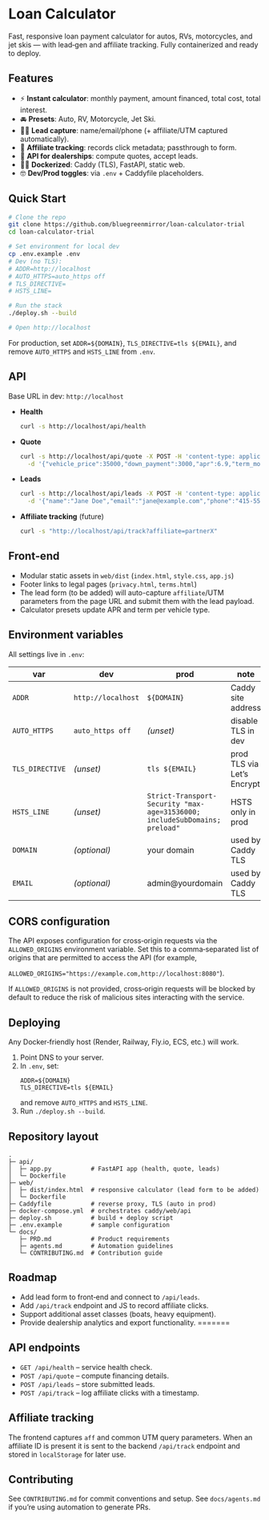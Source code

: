 # Loan Calculator

Fast, responsive loan payment calculator for autos, RVs, motorcycles, and jet skis — with lead‑gen and affiliate tracking. Fully containerized and ready to deploy.

## Features
- ⚡️ **Instant calculator**: monthly payment, amount financed, total cost, total interest.
- 🚘 **Presets**: Auto, RV, Motorcycle, Jet Ski.
- 👨‍⚖️ **Lead capture**: name/email/phone (+ affiliate/UTM captured automatically).
- 🤝 **Affiliate tracking**: records click metadata; passthrough to form.
- 💐 **API for dealerships**: compute quotes, accept leads.
- 👨‍⚖️ **Dockerized**: Caddy (TLS), FastAPI, static web.
- 🤓 **Dev/Prod toggles**: via `.env` + Caddyfile placeholders.

## Quick Start
```bash
# Clone the repo
git clone https://github.com/bluegreenmirror/loan-calculator-trial
cd loan-calculator-trial

# Set environment for local dev
cp .env.example .env
# Dev (no TLS):
# ADDR=http://localhost
# AUTO_HTTPS=auto_https off
# TLS_DIRECTIVE=
# HSTS_LINE=

# Run the stack
./deploy.sh --build

# Open http://localhost
```

For production, set `ADDR=${DOMAIN}`, `TLS_DIRECTIVE=tls ${EMAIL}`, and remove `AUTO_HTTPS` and `HSTS_LINE` from `.env`.

## API
Base URL in dev: `http://localhost`

- **Health**
  ```bash
  curl -s http://localhost/api/health
  ```
- **Quote**
  ```bash
  curl -s http://localhost/api/quote -X POST -H 'content-type: application/json' \
    -d '{"vehicle_price":35000,"down_payment":3000,"apr":6.9,"term_months":60,"tax_rate":0.095,"fees":495,"trade_in_value":0}'
  ```
- **Leads**
  ```bash
  curl -s http://localhost/api/leads -X POST -H 'content-type: application/json' \
    -d '{"name":"Jane Doe","email":"jane@example.com","phone":"415-555-1212","vehicle_type":"rv","price":75000,"affiliate":"partnerX"}'
  ```
- **Affiliate tracking** (future)
  ```bash
  curl -s "http://localhost/api/track?affiliate=partnerX"
  ```

## Front‑end
- Modular static assets in `web/dist` (`index.html`, `style.css`, `app.js`)
- Footer links to legal pages (`privacy.html`, `terms.html`)
- The lead form (to be added) will auto-capture `affiliate`/UTM parameters from the page URL and submit them with the lead payload.
- Calculator presets update APR and term per vehicle type.

## Environment variables
All settings live in `.env`:

| var              | dev                  | prod                    | note                                |
|------------------|----------------------|-------------------------|--------------------------------------|
| `ADDR`           | `http://localhost`   | `${DOMAIN}`             | Caddy site address                  |
| `AUTO_HTTPS`     | `auto_https off`     | *(unset)*               | disable TLS in dev                  |
| `TLS_DIRECTIVE`  | *(unset)*            | `tls ${EMAIL}`          | prod TLS via Let’s Encrypt          |
| `HSTS_LINE`      | *(unset)*            | `Strict-Transport-Security "max-age=31536000; includeSubDomains; preload"` | HSTS only in prod  |
| `DOMAIN`         | *(optional)*         | your domain             | used by Caddy TLS                   |
| `EMAIL`          | *(optional)*         | admin@yourdomain        | used by Caddy TLS                   |

## CORS configuration

The API exposes configuration for cross‑origin requests via the `ALLOWED_ORIGINS` environment variable. Set this to a comma‑separated list of origins that are permitted to access the API (for example,

`ALLOWED_ORIGINS="https://example.com,http://localhost:8080"`).

If `ALLOWED_ORIGINS` is not provided, cross‑origin requests will be blocked by default to reduce the risk of malicious sites interacting with the service.

## Deploying
Any Docker‑friendly host (Render, Railway, Fly.io, ECS, etc.) will work.

1. Point DNS to your server.
2. In `.env`, set:
   ```
   ADDR=${DOMAIN}
   TLS_DIRECTIVE=tls ${EMAIL}
   ```
   and remove `AUTO_HTTPS` and `HSTS_LINE`.
3. Run `./deploy.sh --build`.

## Repository layout
```
.
├─ api/
│  ├─ app.py           # FastAPI app (health, quote, leads)
│  └─ Dockerfile
├─ web/
│  ├─ dist/index.html  # responsive calculator (lead form to be added)
│  └─ Dockerfile
├─ Caddyfile           # reverse proxy, TLS (auto in prod)
├─ docker-compose.yml  # orchestrates caddy/web/api
├─ deploy.sh           # build + deploy script
├─ .env.example        # sample configuration
└─ docs/
   ├─ PRD.md           # Product requirements
   ├─ agents.md        # Automation guidelines
   └─ CONTRIBUTING.md  # Contribution guide
```

## Roadmap
- Add lead form to front‑end and connect to `/api/leads`.
- Add `/api/track` endpoint and JS to record affiliate clicks.
- Support additional asset classes (boats, heavy equipment).
- Provide dealership analytics and export functionality.
=======
## API endpoints

- `GET /api/health` – service health check.
- `POST /api/quote` – compute financing details.
- `POST /api/leads` – store submitted leads.
- `POST /api/track` – log affiliate clicks with a timestamp.

## Affiliate tracking

The frontend captures `aff` and common UTM query parameters. When an affiliate ID
is present it is sent to the backend `/api/track` endpoint and stored in
`localStorage` for later use.

## Contributing
See `CONTRIBUTING.md` for commit conventions and setup. See `docs/agents.md` if you’re using automation to generate PRs.
